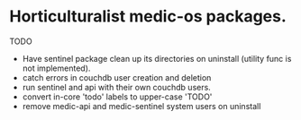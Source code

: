 # Horticulturalist medic-os packages.

TODO
 - Have sentinel package clean up its directories on uninstall (utility func is not implemented).
 - catch errors in couchdb user creation and deletion
 - run sentinel and api with their own couchdb users.
 - convert in-core 'todo' labels to upper-case 'TODO'
 - remove medic-api and medic-sentinel system users on uninstall
